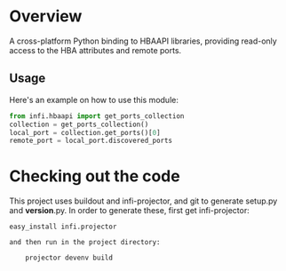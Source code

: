 Overview
========
A cross-platform Python binding to HBAAPI libraries, providing read-only access to the HBA attributes and remote ports.

Usage
-----

Here's an example on how to use this module:

```python
from infi.hbaapi import get_ports_collection
collection = get_ports_collection()
local_port = collection.get_ports()[0]
remote_port = local_port.discovered_ports
```

Checking out the code
=====================

This project uses buildout and infi-projector, and git to generate setup.py and __version__.py.
In order to generate these, first get infi-projector:

    easy_install infi.projector

    and then run in the project directory:

        projector devenv build

